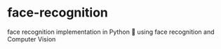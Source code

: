 # face-recognition
face recognition implementation in Python 🐍 using face recognition and Computer Vision 
